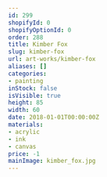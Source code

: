 ```yaml
---
id: 299
shopifyId: 0
shopifyOptionId: 0
order: 288
title: Kimber Fox
slug: kimber-fox
url: art-works/kimber-fox
aliases: []
categories:
- painting
inStock: false
isVisible: true
height: 85
width: 60
date: 2018-01-01T00:00:00Z
materials:
- acrylic
- ink
- canvas
price: -1
mainImage: kimber_fox.jpg
---
```

